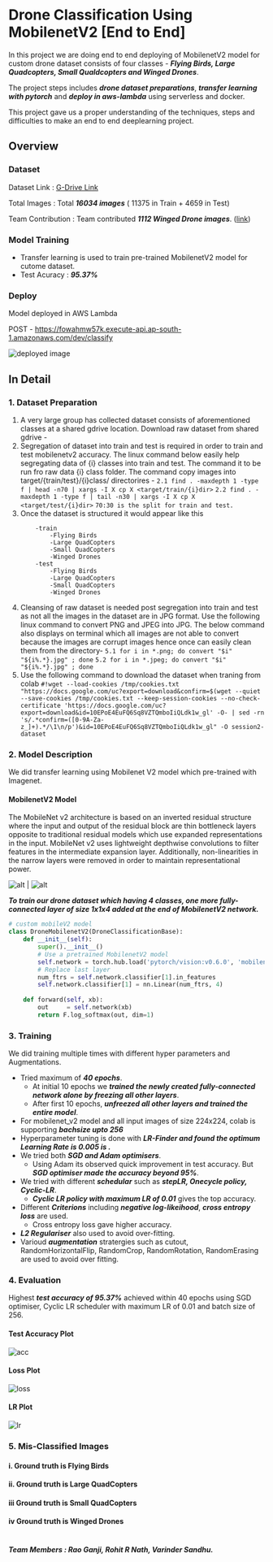 # Drone Classification Using MobilenetV2 [End to End]

In this project we are doing end to end deploying of MobilenetV2 model for custom drone dataset consists of four classes - ***Flying Birds, Large Quadcopters, Small Qualdcopters and Winged Drones***. 

The project steps includes ***drone dataset preparations***, ***transfer learning with pytorch*** and ***deploy in aws-lambda*** using serverless and docker. 

This project gave us a proper understanding of the techniques, steps and difficulties to make an end to end deeplearning project.



## Overview

### Dataset

Dataset Link			  :	[G-Drive Link](https://drive.google.com/drive/folders/1sF9MQ5Jkynt3M-TboO_UZTGzYARWe5Oo?usp=sharing)

Total Images 			:	Total ***16034 images*** ( 11375 in Train + 4659 in Test)

Team Contribution  :  Team contributed ***1112 Winged Drone images***. ([link](https://drive.google.com/drive/folders/1wtkqDjGvGNnJjIr8nU4lT_CG58d3_GCh?usp=sharing))

### Model Training

* Transfer learning is used to train pre-trained MobilenetV2 model for cutome dataset.
* Test Acuracy : ***95.37%***



### Deploy

Model deployed in AWS Lambda

POST - https://fowahmw57k.execute-api.ap-south-1.amazonaws.com/dev/classify

![deployed image](output/deploy.png)



## In Detail

### 1. Dataset Preparation

1. A very large group has collected dataset consists of aforementioned classes at a shared gdrive location. Download raw dataset from shared gdrive - <link>
 2. Segregation of dataset into train and test is required in order to train and test mobilenetv2 accuracy. The linux command below easily help segregating data of {i} classes into train and test. The command it to be run fro raw data {i} class folder. The command copy images into target/{train/test}/{i}class/ directorires -
	```2.1 find . -maxdepth 1 -type f | head -n70 | xargs -I X cp X <target/train/{i}dir>```
	```2.2 find . -maxdepth 1 -type f | tail -n30 | xargs -I X cp X <target/test/{i}dir>```
	```70:30 is the split for train and test.```
 3. Once the dataset is structured it would appear like this
	```-root/dir
		-train
			-Flying Birds
			-Large QuadCopters
			-Small QuadCopters
			-Winged Drones
		-test
			-Flying Birds
			-Large QuadCopters
			-Small QuadCopters
			-Winged Drones
	```
 5. Cleansing of raw dataset is needed post segregation into train and test as not all the images in the dataset are in JPG format. Use the following linux command to convert PNG and JPEG into JPG. The below command also displays on terminal which all images are not able to convert because the images are corrupt images hence once can easily clean them from the directory-
	```5.1 for i in *.png; do convert "$i" "${i%.*}.jpg" ; done```
	```5.2 for i in *.jpeg; do convert "$i" "${i%.*}.jpg" ; done```
 6. Use the following command to download the dataset when traning from colab
	``` #!wget --load-cookies /tmp/cookies.txt "https://docs.google.com/uc?export=download&confirm=$(wget --quiet --save-cookies /tmp/cookies.txt --keep-session-cookies --no-check-certificate 'https://docs.google.com/uc?export=download&id=10EPoE4EuFQ6Sq8VZTQmboIiQLdk1w_gl' -O- | sed -rn 's/.*confirm=([0-9A-Za-z_]+).*/\1\n/p')&id=10EPoE4EuFQ6Sq8VZTQmboIiQLdk1w_gl" -O session2-dataset ```

###  2. Model Description

We did transfer learning using Mobilenet V2 model which pre-trained with Imagenet.

#### MobilenetV2 Model

The MobileNet v2 architecture is based on an inverted residual structure where the input and output of the residual block are thin bottleneck layers opposite to traditional residual models which use expanded representations in the input. MobileNet v2 uses lightweight depthwise convolutions to filter features in the intermediate expansion layer. Additionally, non-linearities in the narrow layers were removed in order to maintain representational power.

![alt](https://pytorch.org/assets/images/mobilenet_v2_1.png) | ![alt](https://pytorch.org/assets/images/mobilenet_v2_2.png)

***To train our drone dataset which having 4 classes, one more fully-connected layer of size 1x1x4 added at the end of MobilenetV2  network.***

```python
# custom mobileV2 model
class DroneMobilenetV2(DroneClassificationBase):
    def __init__(self):
        super().__init__()
        # Use a pretrained MobilenetV2 model
        self.network = torch.hub.load('pytorch/vision:v0.6.0', 'mobilenet_v2', pretrained=True)
        # Replace last layer
        num_ftrs = self.network.classifier[1].in_features
        self.network.classifier[1] = nn.Linear(num_ftrs, 4)
    
    def forward(self, xb):
        out     = self.network(xb)
        return F.log_softmax(out, dim=1)
```



### 3. Training

We did training multiple times with different hyper parameters and Augmentations.

* Tried maximum of ***40 epochs***.
  * At initial 10 epochs we ***trained the newly created  fully-connected network alone by freezing all other layers***.
  * After first 10 epochs, ***unfreezed all other layers and trained the entire model***.
*  For mobilenet_v2 model and all input images of size 224x224, colab is supporting ***bachsize upto 256***
* Hyperparameter tuning is done with ***LR-Finder and found the optimum Learning Rate is 0.005 is .***
* We tried both ***SGD and Adam optimisers***. 
  * Using Adam its observed quick improvement in test accuracy. But ***SGD optimiser made the accuracy beyond 95%***.
* We tried with different ***schedular*** such as ***stepLR, Onecycle policy, Cyclic-LR***.
  * ***Cyclic LR policy with maximum LR of 0.01*** gives the top accuracy.
* Different ***Criterions*** including ***negative log-likeihood***, ***cross entropy loss*** are used.
  * Cross entropy loss gave higher accuracy.
* ***L2 Regulariser*** also used to avoid over-fitting.
* Varioud ***augmentation*** stratergies such as cutout, RandomHorizontalFlip, RandomCrop, RandomRotation, RandomErasing are used to avoid over fitting.



### 4. Evaluation

Highest ***test accuracy of 95.37%*** achieved within 40 epochs using SGD optimiser, Cyclic LR scheduler with maximum LR of 0.01 and batch size of 256. 

#### Test Accuracy Plot

![acc](plots/accuracy.png)

#### Loss Plot

![loss](plots/loss.png)

#### LR Plot

![lr](plots/lr.png)





### 5. Mis-Classified Images

#### i. Ground  truth is Flying Birds



#### ii. Ground truth is Large QuadCopters



#### iii Ground truth is Small QuadCopters



#### iv Ground truth is Winged Drones



#

***Team Members : Rao Ganji, Rohit R Nath, Varinder Sandhu.***

